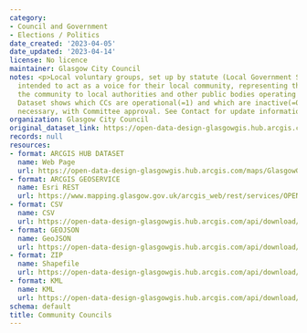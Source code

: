 ```yaml
---
category:
- Council and Government
- Elections / Politics
date_created: '2023-04-05'
date_updated: '2023-04-14'
license: No licence
maintainer: Glasgow City Council
notes: <p>Local voluntary groups, set up by statute (Local Government Scotland 1973),
  intended to act as a voice for their local community, representing the views of
  the community to local authorities and other public bodies operating in their area.
  Dataset shows which CCs are operational(=1) and which are inactive(=0) Updated as
  necessary, with Committee approval. See Contact for update information.</p>
organization: Glasgow City Council
original_dataset_link: https://open-data-design-glasgowgis.hub.arcgis.com/maps/GlasgowGIS::community-councils
records: null
resources:
- format: ARCGIS HUB DATASET
  name: Web Page
  url: https://open-data-design-glasgowgis.hub.arcgis.com/maps/GlasgowGIS::community-councils
- format: ARCGIS GEOSERVICE
  name: Esri REST
  url: https://www.mapping.glasgow.gov.uk/arcgis_web/rest/services/OPEN_DATA/Community_Councils/MapServer/0
- format: CSV
  name: CSV
  url: https://open-data-design-glasgowgis.hub.arcgis.com/api/download/v1/items/ecb7f6e759784a76969e78534e2f94d0/csv?layers=0
- format: GEOJSON
  name: GeoJSON
  url: https://open-data-design-glasgowgis.hub.arcgis.com/api/download/v1/items/ecb7f6e759784a76969e78534e2f94d0/geojson?layers=0
- format: ZIP
  name: Shapefile
  url: https://open-data-design-glasgowgis.hub.arcgis.com/api/download/v1/items/ecb7f6e759784a76969e78534e2f94d0/shapefile?layers=0
- format: KML
  name: KML
  url: https://open-data-design-glasgowgis.hub.arcgis.com/api/download/v1/items/ecb7f6e759784a76969e78534e2f94d0/kml?layers=0
schema: default
title: Community Councils
---
```

